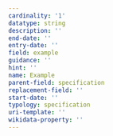 ```yaml
---
cardinality: '1'
datatype: string
description: ''
end-date: ''
entry-date: ''
field: example
guidance: ''
hint: ''
name: Example
parent-field: specification
replacement-field: ''
start-date: ''
typology: specification
uri-template: ''
wikidata-property: ''
---
```

